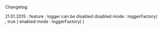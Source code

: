 Changelog:

21.01.2015 : feature : logger can be disabled 
             disabled mode : loggerFactory( <name>, true ) 
             enabled mode  : loggerFactory( <name> ) 
